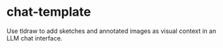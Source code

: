 # chat-template
Use tldraw to add sketches and annotated images as visual context in an LLM chat interface.
